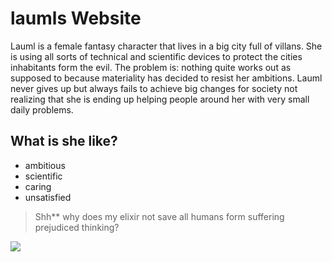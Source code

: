 # laumls Website

Lauml is a female fantasy character that lives in a big city full of villans. She is using all sorts of technical and scientific devices to protect the cities inhabitants form the evil. The problem is: nothing quite works out as supposed to because materiality has decided to resist her ambitions. Lauml never gives up but always fails to achieve big changes for society not realizing that she is ending up helping people around her with very small daily problems.

## What is she like?

* ambitious
* scientific
* caring
* unsatisfied

> Shh** why does my elixir not save all humans form suffering prejudiced thinking?

<img src="https://images.pexels.com/photos/4587984/pexels-photo-4587984.jpeg?auto=compress&cs=tinysrgb&dpr=2&h=750&w=1260"/>
